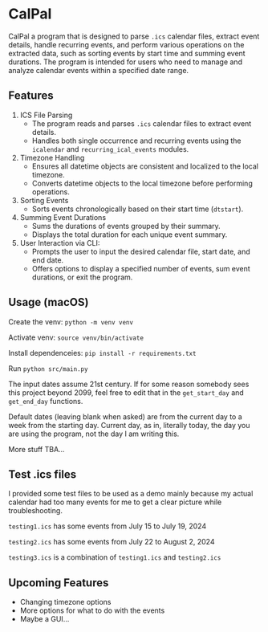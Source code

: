 # CalPal
CalPal a program that is designed to parse `.ics` calendar files, extract event details, handle recurring events, and perform various operations on the extracted data, such as sorting events by start time and summing event durations. The program is intended for users who need to manage and analyze calendar events within a specified date range.

## Features

1. ICS File Parsing
   - The program reads and parses `.ics` calendar files to extract event details.
   - Handles both single occurrence and recurring events using the `icalendar` and `recurring_ical_events` modules.
2. Timezone Handling
   - Ensures all datetime objects are consistent and localized to the local timezone.
   - Converts datetime objects to the local timezone before performing operations.
3. Sorting Events
   - Sorts events chronologically based on their start time (`dtstart`).
4. Summing Event Durations
   - Sums the durations of events grouped by their summary.
   - Displays the total duration for each unique event summary.
5. User Interaction via CLI:
   - Prompts the user to input the desired calendar file, start date, and end date.
   - Offers options to display a specified number of events, sum event durations, or exit the program.

## Usage (macOS)
Create the venv:
`python -m venv venv`

Activate venv:
`source venv/bin/activate`

Install dependenceies:
`pip install -r requirements.txt`

Run `python src/main.py`

The input dates assume 21st century. If for some reason somebody sees this project beyond 2099, feel free to edit that in the `get_start_day` and `get_end_day` functions.

Default dates (leaving blank when asked) are from the current day to a week from the starting day. Current day, as in, literally today, the day you are using the program, not the day I am writing this.

More stuff TBA...

## Test .ics files
I provided some test files to be used as a demo mainly because my actual calendar had too many events for me to get a clear picture while troubleshooting.

`testing1.ics` has some events from July 15 to July 19, 2024

`testing2.ics` has some events from July 22 to August 2, 2024

`testing3.ics` is a combination of `testing1.ics` and `testing2.ics`

## Upcoming Features
- Changing timezone options
- More options for what to do with the events
- Maybe a GUI...
